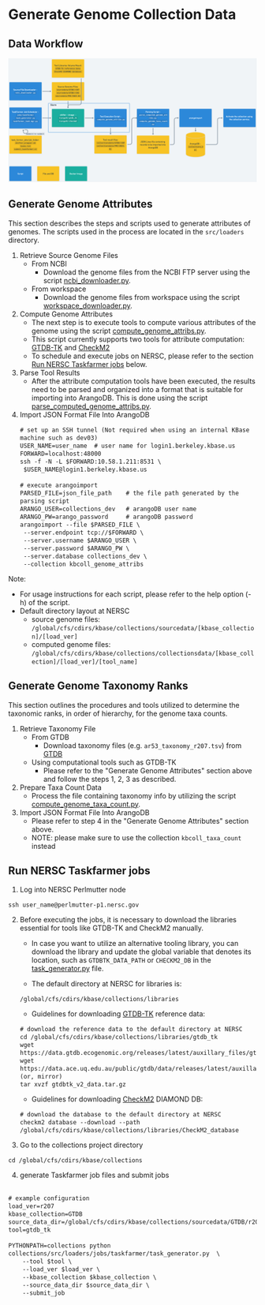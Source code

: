 # Generate Genome Collection Data

## Data Workflow
![Data Workflow](collections_data_workflow.png)

## Generate Genome Attributes

This section describes the steps and scripts used to generate attributes of genomes.
The scripts used in the process are located in the `src/loaders` directory.

1. Retrieve Source Genome Files
    * From NCBI
        * Download the genome files from the NCBI FTP server using the script
          [ncbi_downloader.py](../src/loaders/ncbi_downloader/ncbi_downloader.py).
    * From workspace
        * Download the genome files from workspace using the script
          [workspace_downloader.py](../src/loaders/workspace_downloader/workspace_downloader.py).
2. Compute Genome Attributes
    * The next step is to execute tools to compute various attributes of the genome using the script
      [compute_genome_attribs.py](../src/loaders/genome_collection/compute_genome_attribs.py).
    * This script currently supports two tools for attribute computation:
      [GTDB-TK](https://ecogenomics.github.io/GTDBTk/index.html)
      and [CheckM2](https://github.com/chklovski/CheckM2)
    * To schedule and execute jobs on NERSC, please refer to the
      section [Run NERSC Taskfarmer jobs](#run-nersc-taskfarmer-jobs) below.
3. Parse Tool Results
    * After the attribute computation tools have been executed, the results need to be parsed and organized
      into a format that is suitable for importing into ArangoDB. This is done using the script
      [parse_computed_genome_attribs.py](../src/loaders/genome_collection/parse_computed_genome_attribs.py).
4. Import JSON Format File Into ArangoDB
   ```commandline
   # set up an SSH tunnel (Not required when using an internal KBase machine such as dev03) 
   USER_NAME=user_name  # user name for login1.berkeley.kbase.us
   FORWARD=localhost:48000
   ssh -f -N -L $FORWARD:10.58.1.211:8531 \
    $USER_NAME@login1.berkeley.kbase.us
   
   # execute arangoimport
   PARSED_FILE=json_file_path    # the file path generated by the parsing script
   ARANGO_USER=collections_dev   # arangoDB user name
   ARANGO_PW=arango_password     # arangoDB password
   arangoimport --file $PARSED_FILE \
    --server.endpoint tcp://$FORWARD \
    --server.username $ARANGO_USER \
    --server.password $ARANGO_PW \
    --server.database collections_dev \
    --collection kbcoll_genome_attribs
   ```

Note:

* For usage instructions for each script, please refer to the help option (-h) of the script.
* Default directory layout at NERSC
    * source genome files: `/global/cfs/cdirs/kbase/collections/sourcedata/[kbase_collection]/[load_ver]`
    * computed genome
      files: `/global/cfs/cdirs/kbase/collections/collectionsdata/[kbase_collection]/[load_ver]/[tool_name]`

## Generate Genome Taxonomy Ranks

This section outlines the procedures and tools utilized to determine the taxonomic ranks, in order of hierarchy,
for the genome taxa counts.

1. Retrieve Taxonomy File
    * From GTDB
        * Download taxonomy files (e.g. `ar53_taxonomy_r207.tsv`) from [GTDB](https://data.gtdb.ecogenomic.org/)
    * Using computational tools such as GTDB-TK
        * Please refer to the "Generate Genome Attributes" section above and follow the steps 1, 2, 3 as described.
2. Prepare Taxa Count Data
    * Process the file containing taxonomy info by utilizing the script
      [compute_genome_taxa_count.py](../src/loaders/genome_collection/compute_genome_taxa_count.py).
3. Import JSON Format File Into ArangoDB
    * Please refer to step 4 in the "Generate Genome Attributes" section above.
    * NOTE: please make sure to use the collection `kbcoll_taxa_count` instead

## Run NERSC Taskfarmer jobs

1. Log into NERSC Perlmutter node

```commandline
ssh user_name@perlmutter-p1.nersc.gov
```

2. Before executing the jobs, it is necessary to download the libraries essential for tools like GTDB-TK and CheckM2 manually.

   * In case you want to utilize an alternative tooling library, you can download the library and update the global 
   variable that denotes its location, such as `GTDBTK_DATA_PATH` or `CHECKM2_DB` in the 
   [task_generator.py](../src/loaders/jobs/taskfarmer/task_generator.py) file.

   * The default directory at NERSC for libraries is:
   ```text
   /global/cfs/cdirs/kbase/collections/libraries
   ```
   * Guidelines for downloading [GTDB-TK](https://ecogenomics.github.io/GTDBTk/installing/index.html#gtdb-tk-reference-data) reference data:
   ```commandline
   # download the reference data to the default directory at NERSC
   cd /global/cfs/cdirs/kbase/collections/libraries/gtdb_tk
   wget https://data.gtdb.ecogenomic.org/releases/latest/auxillary_files/gtdbtk_v2_data.tar.gz
   wget https://data.ace.uq.edu.au/public/gtdb/data/releases/latest/auxillary_files/gtdbtk_v2_data.tar.gz  (or, mirror)
   tar xvzf gtdbtk_v2_data.tar.gz
   ```
   * Guidelines for downloading [CheckM2](https://github.com/chklovski/CheckM2#database) DIAMOND DB:
   ```commandline
   # download the database to the default directory at NERSC
   checkm2 database --download --path /global/cfs/cdirs/kbase/collections/libraries/CheckM2_database
   ```

3. Go to the collections project directory

```commandline
cd /global/cfs/cdirs/kbase/collections
```

4. generate Taskfarmer job files and submit jobs

```commandline

# example configuration
load_ver=r207
kbase_collection=GTDB
source_data_dir=/global/cfs/cdirs/kbase/collections/sourcedata/GTDB/r207
tool=gtdb_tk

PYTHONPATH=collections python collections/src/loaders/jobs/taskfarmer/task_generator.py  \
    --tool $tool \
    --load_ver $load_ver \
    --kbase_collection $kbase_collection \
    --source_data_dir $source_data_dir \
    --submit_job
```